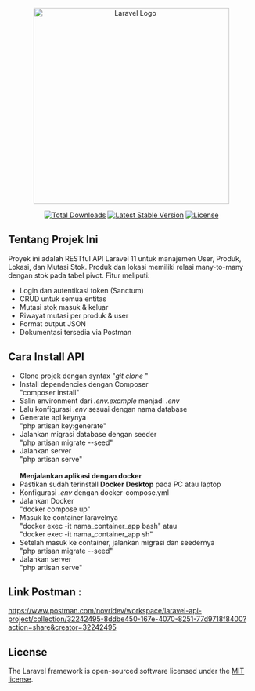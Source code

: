 <p align="center"><a href="https://laravel.com" target="_blank"><img src="https://raw.githubusercontent.com/laravel/art/master/logo-lockup/5%20SVG/2%20CMYK/1%20Full%20Color/laravel-logolockup-cmyk-red.svg" width="400" alt="Laravel Logo"></a></p>

<p align="center">
<a href="https://packagist.org/packages/laravel/framework"><img src="https://img.shields.io/packagist/dt/laravel/framework" alt="Total Downloads"></a>
<a href="https://packagist.org/packages/laravel/framework"><img src="https://img.shields.io/packagist/v/laravel/framework" alt="Latest Stable Version"></a>
<a href="https://packagist.org/packages/laravel/framework"><img src="https://img.shields.io/packagist/l/laravel/framework" alt="License"></a>
</p>

## <b> Tentang Projek Ini </b><br>
Proyek ini adalah RESTful API Laravel 11 untuk manajemen User, Produk, Lokasi, dan Mutasi Stok. Produk dan lokasi memiliki relasi many-to-many dengan stok pada tabel pivot. Fitur meliputi:<br>
- Login dan autentikasi token (Sanctum)<br>
- CRUD untuk semua entitas<br>
- Mutasi stok masuk & keluar<br>
- Riwayat mutasi per produk & user<br>
- Format output JSON<br>
- Dokumentasi tersedia via Postman<br>

## <b> Cara Install API </b><br>
- Clone projek dengan syntax "<i>git clone <url-repo></i>"<br>
- Install dependencies dengan Composer<br>
  "composer install"<br>
- Salin environment dari <i>.env.example</i> menjadi <i>.env</i><br>
- Lalu konfigurasi <i>.env</i> sesuai dengan nama database<br>
- Generate apl keynya<br>
  "php artisan key:generate"<br>
- Jalankan migrasi database dengan seeder<br>
  "php artisan migrate --seed"<br>
- Jalankan server<br>
  "php artisan serve"<br><br>
<b>Menjalankan aplikasi dengan docker</b><br>
- Pastikan sudah terinstall <b>Docker Desktop</b> pada PC atau laptop <br>
- Konfigurasi <i>.env</i> dengan docker-compose.yml <br>
- Jalankan Docker<br>
  "docker compose up"<br>
- Masuk ke container laravelnya<br>
  "docker exec -it nama_container_app bash" atau <br>"docker exec -it nama_container_app sh"<br>
- Setelah masuk ke container, jalankan migrasi dan seedernya<br>
  "php artisan migrate --seed"<br>
- Jalankan server<br>
  "php artisan serve"<br>


## <b>Link Postman :</b><br>
https://www.postman.com/novridev/workspace/laravel-api-project/collection/32242495-8ddbe450-167e-4070-8251-77d9718f8400?action=share&creator=32242495

## License

The Laravel framework is open-sourced software licensed under the [MIT license](https://opensource.org/licenses/MIT).
